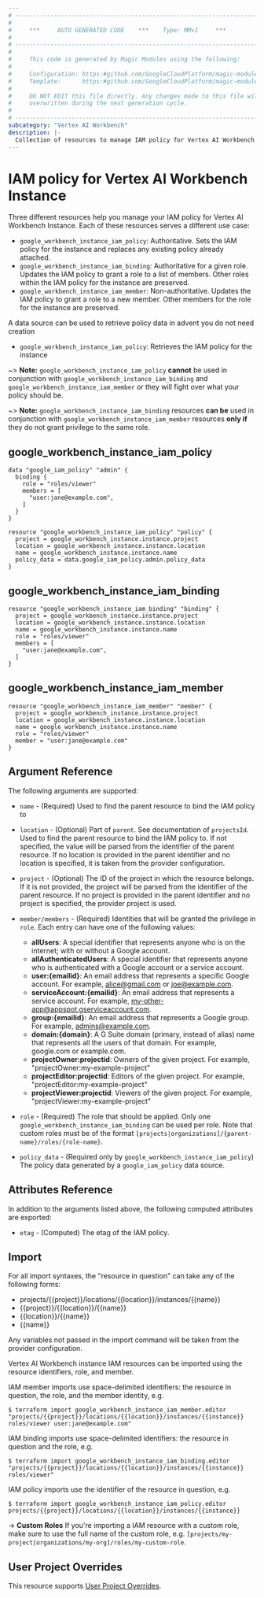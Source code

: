 ```yaml
---
# ----------------------------------------------------------------------------
#
#     ***     AUTO GENERATED CODE    ***    Type: MMv1     ***
#
# ----------------------------------------------------------------------------
#
#     This code is generated by Magic Modules using the following:
#
#     Configuration: https:#github.com/GoogleCloudPlatform/magic-modules/tree/main/mmv1/products/workbench/Instance.yaml
#     Template:      https:#github.com/GoogleCloudPlatform/magic-modules/tree/main/mmv1/templates/terraform/resource_iam.html.markdown.tmpl
#
#     DO NOT EDIT this file directly. Any changes made to this file will be
#     overwritten during the next generation cycle.
#
# ----------------------------------------------------------------------------
subcategory: "Vertex AI Workbench"
description: |-
  Collection of resources to manage IAM policy for Vertex AI Workbench Instance
---
```


# IAM policy for Vertex AI Workbench Instance
Three different resources help you manage your IAM policy for Vertex AI Workbench Instance. Each of these resources serves a different use case:

* `google_workbench_instance_iam_policy`: Authoritative. Sets the IAM policy for the instance and replaces any existing policy already attached.
* `google_workbench_instance_iam_binding`: Authoritative for a given role. Updates the IAM policy to grant a role to a list of members. Other roles within the IAM policy for the instance are preserved.
* `google_workbench_instance_iam_member`: Non-authoritative. Updates the IAM policy to grant a role to a new member. Other members for the role for the instance are preserved.

A data source can be used to retrieve policy data in advent you do not need creation

* `google_workbench_instance_iam_policy`: Retrieves the IAM policy for the instance

~> **Note:** `google_workbench_instance_iam_policy` **cannot** be used in conjunction with `google_workbench_instance_iam_binding` and `google_workbench_instance_iam_member` or they will fight over what your policy should be.

~> **Note:** `google_workbench_instance_iam_binding` resources **can be** used in conjunction with `google_workbench_instance_iam_member` resources **only if** they do not grant privilege to the same role.



## google_workbench_instance_iam_policy

```hcl
data "google_iam_policy" "admin" {
  binding {
    role = "roles/viewer"
    members = [
      "user:jane@example.com",
    ]
  }
}

resource "google_workbench_instance_iam_policy" "policy" {
  project = google_workbench_instance.instance.project
  location = google_workbench_instance.instance.location
  name = google_workbench_instance.instance.name
  policy_data = data.google_iam_policy.admin.policy_data
}
```

## google_workbench_instance_iam_binding

```hcl
resource "google_workbench_instance_iam_binding" "binding" {
  project = google_workbench_instance.instance.project
  location = google_workbench_instance.instance.location
  name = google_workbench_instance.instance.name
  role = "roles/viewer"
  members = [
    "user:jane@example.com",
  ]
}
```

## google_workbench_instance_iam_member

```hcl
resource "google_workbench_instance_iam_member" "member" {
  project = google_workbench_instance.instance.project
  location = google_workbench_instance.instance.location
  name = google_workbench_instance.instance.name
  role = "roles/viewer"
  member = "user:jane@example.com"
}
```


## Argument Reference

The following arguments are supported:

* `name` - (Required) Used to find the parent resource to bind the IAM policy to
* `location` - (Optional) Part of `parent`. See documentation of `projectsId`. Used to find the parent resource to bind the IAM policy to. If not specified,
  the value will be parsed from the identifier of the parent resource. If no location is provided in the parent identifier and no
  location is specified, it is taken from the provider configuration.

* `project` - (Optional) The ID of the project in which the resource belongs.
    If it is not provided, the project will be parsed from the identifier of the parent resource. If no project is provided in the parent identifier and no project is specified, the provider project is used.

* `member/members` - (Required) Identities that will be granted the privilege in `role`.
  Each entry can have one of the following values:
  * **allUsers**: A special identifier that represents anyone who is on the internet; with or without a Google account.
  * **allAuthenticatedUsers**: A special identifier that represents anyone who is authenticated with a Google account or a service account.
  * **user:{emailid}**: An email address that represents a specific Google account. For example, alice@gmail.com or joe@example.com.
  * **serviceAccount:{emailid}**: An email address that represents a service account. For example, my-other-app@appspot.gserviceaccount.com.
  * **group:{emailid}**: An email address that represents a Google group. For example, admins@example.com.
  * **domain:{domain}**: A G Suite domain (primary, instead of alias) name that represents all the users of that domain. For example, google.com or example.com.
  * **projectOwner:projectid**: Owners of the given project. For example, "projectOwner:my-example-project"
  * **projectEditor:projectid**: Editors of the given project. For example, "projectEditor:my-example-project"
  * **projectViewer:projectid**: Viewers of the given project. For example, "projectViewer:my-example-project"

* `role` - (Required) The role that should be applied. Only one
    `google_workbench_instance_iam_binding` can be used per role. Note that custom roles must be of the format
    `[projects|organizations]/{parent-name}/roles/{role-name}`.

* `policy_data` - (Required only by `google_workbench_instance_iam_policy`) The policy data generated by
  a `google_iam_policy` data source.

## Attributes Reference

In addition to the arguments listed above, the following computed attributes are
exported:

* `etag` - (Computed) The etag of the IAM policy.

## Import

For all import syntaxes, the "resource in question" can take any of the following forms:

* projects/{{project}}/locations/{{location}}/instances/{{name}}
* {{project}}/{{location}}/{{name}}
* {{location}}/{{name}}
* {{name}}

Any variables not passed in the import command will be taken from the provider configuration.

Vertex AI Workbench instance IAM resources can be imported using the resource identifiers, role, and member.

IAM member imports use space-delimited identifiers: the resource in question, the role, and the member identity, e.g.
```
$ terraform import google_workbench_instance_iam_member.editor "projects/{{project}}/locations/{{location}}/instances/{{instance}} roles/viewer user:jane@example.com"
```

IAM binding imports use space-delimited identifiers: the resource in question and the role, e.g.
```
$ terraform import google_workbench_instance_iam_binding.editor "projects/{{project}}/locations/{{location}}/instances/{{instance}} roles/viewer"
```

IAM policy imports use the identifier of the resource in question, e.g.
```
$ terraform import google_workbench_instance_iam_policy.editor projects/{{project}}/locations/{{location}}/instances/{{instance}}
```

-> **Custom Roles** If you're importing a IAM resource with a custom role, make sure to use the
 full name of the custom role, e.g. `[projects/my-project|organizations/my-org]/roles/my-custom-role`.

## User Project Overrides

This resource supports [User Project Overrides](https://registry.terraform.io/providers/hashicorp/google/latest/docs/guides/provider_reference#user_project_override).

